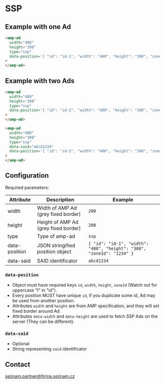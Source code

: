 # SSP

## Example with one Ad

```html
<amp-ad
  width="480"
  height="300"
  type="ssp"
  data-position='{ "id": "id-1", "width": "480", "height": "300", "zoneId": "1234" }'
>
</amp-ad>
```

## Example with two Ads

```html
<amp-ad
  width="480"
  height="300"
  type="ssp"
  data-position='{ "id": "id-1", "width": "480", "height": "300", "zoneId": "1234" }'
>
</amp-ad>

<amp-ad
  width="480"
  height="300"
  type="ssp"
  data-said="abcd1234"
  data-position='{ "id": "id-2", "width": "480", "height": "300", "zoneId": "1234" }'
>
</amp-ad>
```

## Configuration

Required parameters:

| Attribute     | Description                          | Example                                                               |
| ------------- | ------------------------------------ | --------------------------------------------------------------------- |
| width         | Width of AMP Ad (grey fixed border)  | `200`                                                                 |
| height        | Height of AMP Ad (grey fixed border) | `200`                                                                 |
| type          | Type of amp-ad                       | `ssp`                                                                 |
| data-position | JSON stringified position object     | `{ "id": "id-1", "width": "480", "height": "300", "zoneId": "1234" }` |
| data-said     | SAID identificator                   | `abcd1234`                                                            |

### `data-position`

-   Object must have required keys `id`, `width`, `height`, `zoneId` (Watch out for uppercase "I" in "id").
-   Every position MUST have unique `id`, if you duplicate some id, Ad may be used from another position.
-   Attributes `width` and `height` are from AMP specification, and they will set fixed border around Ad.
-   Attributes `data-width` and `data-height` are used to fetch SSP Ads on the server (They can be different).

### `data-said`

-   Optional
-   String representing `said` identificator

## Contact

seznam.partner@firma.seznam.cz
